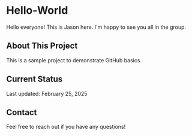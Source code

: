 # Hello-World

Hello everyone! This is Jason here. I'm happy to see you all in the group.

## About This Project
This is a sample project to demonstrate GitHub basics.

## Current Status
Last updated: February 25, 2025

## Contact
Feel free to reach out if you have any questions!                                                                                                                                                                                                                                                                                                                                                       
